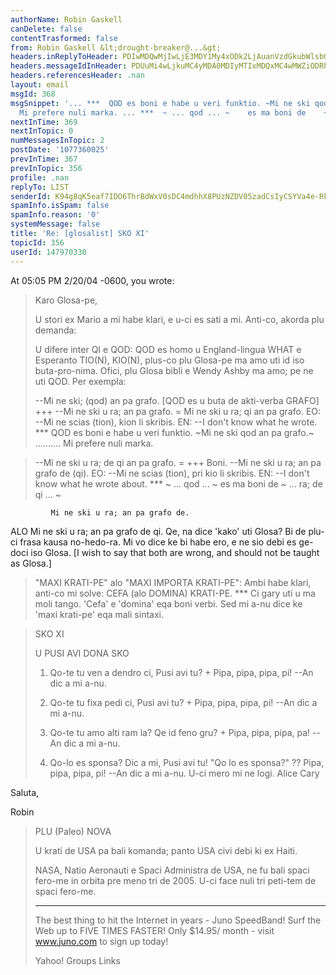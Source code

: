 ```yaml
---
authorName: Robin Gaskell
canDelete: false
contentTrasformed: false
from: Robin Gaskell &lt;drought-breaker@...&gt;
headers.inReplyToHeader: PDIwMDQwMjIwLjE3MDY1My4xODk2LjAuanVzdGkubWlsbGVyQGp1bm8uY29tPg==
headers.messageIdInHeader: PDUuMi4wLjkuMC4yMDA0MDIyMTIxMDQxMC4wMWZiODRhMEBwYWNpZmljLm5ldC5hdT4=
headers.referencesHeader: .nan
layout: email
msgId: 368
msgSnippet: '... ***  QOD es boni e habe u veri funktio. ~Mi ne ski qod an pa grafo.~     ..........
  Mi prefere nuli marka. ... ***  ~ ... qod ... ~    es ma boni de    ~'
nextInTime: 369
nextInTopic: 0
numMessagesInTopic: 2
postDate: '1077360025'
prevInTime: 367
prevInTopic: 356
profile: .nan
replyTo: LIST
senderId: K94g8qK5eaf7IDO6ThrBdWxV0sDC4mdhhX8PUzNZDV05zadCsIyCSYVa4e-RkLgerhub6X9qg6ArKoIpVfmkdvzIgPVl-Aol_wETnFglkEmVTEb78w
spamInfo.isSpam: false
spamInfo.reason: '0'
systemMessage: false
title: 'Re: [glosalist] SKO XI'
topicId: 356
userId: 147970330
---
```


At 05:05 PM 2/20/04 -0600, you wrote:

>Karo Glosa-pe,
>
>U stori ex Mario a mi habe klari, e u-ci es sati a mi.  Anti-co, akorda
>plu demanda:
>
>U difere inter QI e QOD:  QOD es homo u England-lingua WHAT e Esperanto
>TIO(N), KIO(N), plus-co plu Glosa-pe ma amo uti id iso buta-pro-nima.
>Ofici, plu Glosa bibli e Wendy Ashby ma amo; pe ne uti QOD.  Per exempla:
>
>--Mi ne ski; (qod) an pa grafo.  [QOD es u buta de akti-verba GRAFO]   +++
>--Mi ne ski u ra; an pa grafo.                   =    Mi ne ski u ra; qi 
>an pa grafo.
>EO:  --Mi ne scias (tion), kion li skribis.
>EN:  --I don't know what he wrote.
***  QOD es boni e habe u veri funktio.
      ~Mi ne ski qod an pa grafo.~     .......... Mi prefere nuli marka.


>--Mi ne ski u ra; de qi an pa grafo. =                +++ Boni.
>--Mi ne ski u ra; an pa grafo de (qi).
>EO:  --Mi ne scias (tion), pri kio li skribis.
>EN:  --I don't know what he wrote about.
***  ~ ... qod ... ~    es ma boni de    ~ ... ra; de qi ... ~

             Mi ne ski u ra; an pa grafo de.
ALO     Mi ne ski u ra; an pa grafo de qi.
                               Qe, na dice 'kako' uti Glosa?
                               Bi de plu-ci frasa kausa no-hedo-ra.
       Mi vo dice ke bi habe ero, e ne sio debi es ge-doci iso Glosa.
    [I wish to say that both are wrong, and should not be taught as Glosa.]


>"MAXI KRATI-PE" alo "MAXI IMPORTA KRATI-PE":  Ambi habe klari, anti-co mi
>solve: CEFA (alo DOMINA) KRATI-PE.
***  Ci gary uti u ma moli tango.  'Cefa' e 'domina' eqa boni verbi.
       Sed mi a-nu dice ke 'maxi krati-pe' eqa mali sintaxi.


>SKO XI
>
>U PUSI AVI DONA SKO
>
>1. Qo-te tu ven a dendro ci,
>   Pusi avi tu?                                     +
>Pipa, pipa, pipa, pi!
>   --An dic a mi a-nu.
>
>2. Qo-te tu fixa pedi ci,
>   Pusi avi tu?                                      +
>Pipa, pipa, pipa, pi!
>   --An dic a mi a-nu.
>
>3. Qo-te tu amo alti ram la?
>   Qe id feno gru?                                 +
>Pipa, pipa, pipa, pa!
>   --An dic a mi a-nu.
>
>4. Qo-lo es sponsa?  Dic a mi,
>   Pusi avi tu!                                   "Qo lo es 
> sponsa?"   ??
>Pipa, pipa, pipa, pi!
>   --An dic a mi a-nu.                         U-ci mero mi ne logi.
>                   Alice Cary

Saluta,

Robin





>PLU (Paleo) NOVA
>
>U krati de USA pa bali komanda; panto USA civi debi ki ex Haiti.
>
>NASA, Natio Aeronauti e Spaci Administra de USA, ne fu bali spaci fero-me
>in orbita pre meno tri de 2005.  U-ci face nuli tri peti-tem de spaci
>fero-me.
>
>________________________________________________________________
>The best thing to hit the Internet in years - Juno SpeedBand!
>Surf the Web up to FIVE TIMES FASTER!
>Only $14.95/ month - visit www.juno.com to sign up today!
>
>
>
>
>Yahoo! Groups Links
>
>
>
>



